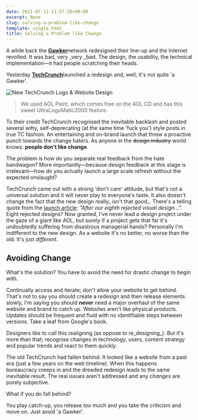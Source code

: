 ```yaml
---
date: 2011-07-12 11:57:26+00:00
excerpt: None
slug: solving-a-problem-like-change
template: single.html
title: Solving a Problem like Change
---
```


A while back the [**Gawker**](http://gawker.com)network redesigned their line-up and the Internet revolted. It was bad, very _very _bad. The design, the usability, the technical implementation—it had people scratching their heads.

Yesterday [**TechCrunch**](http://techcrunch.com)launched a redesign and, well, it's not quite 'a Gawker'.

![New TechCrunch Logo & Website Design](/images/2011/07/techcrunch.png)

> We used AOL Paint, which comes free on the AOL CD and has this sweet UltraLogoMatic2000 feature.

To their credit TechCrunch recognised the inevitable backlash and posted several witty, self-deprecating (at the same time 'fuck you') style posts in true TC fashion. An entertaining and on-brand launch that threw a proactive punch towards the change haters. As anyone in the <del>design industry</del> world knows: **people don't like change**.

The problem is how do you separate real feedback from the hate bandwagon? More importantly—because design feedback at this stage is irrelevant—how do you actually launch a large scale refresh without the expected onslaught?

TechCrunch came out with a strong 'don't care' attitude, but that's not a universal solution and it will never play to everyone's taste. It also doesn't change the fact that the new design really_ isn't that good_. There's a telling quote from the [launch article](http://techcrunch.com/2011/07/11/redesigning-techcrunch-we-picked-this-logo-just-to-piss-you-off/): _"After our eighth rejected visual design..."_. Eight rejected designs? Now granted, I've never lead a design project under the gaze of a giant like AOL, but surely if a project gets that far it's undoubtedly suffering from disastrous managerial hands? Personally I'm indifferent to the new design. As a website it's no better, no worse than the old. It's just _different_.

## Avoiding Change

What's the solution? You have to avoid the need for drastic change to begin with.

Continually access and iterate; don't allow your website to get behind. That's not to say you should create a redesign and then release elements slowly, I'm saying you should **never** need a major overhaul of the same website and brand to catch up. Websites aren't like physical products. Updates should be frequent and fluid with no identifiable steps between versions. Take a leaf from Google's book.

Designers like to call this realigning (as oppose to re_designing_). But it's more than that; recognise changes in technology, users, content strategy and popular trends and react to them quickly.

The old TechCrunch had fallen behind. It looked like a website from a past era (just a few years on the web timeline). When this happens bureaucracy creeps in and the dreaded redesign leads to the same inevitable result. The real issues aren't addressed and any _changes_ are purely subjective.

What if you do fall behind?

You play catch-up, you release _too_ much and you take the criticism and move on. Just avoid 'a Gawker'.
